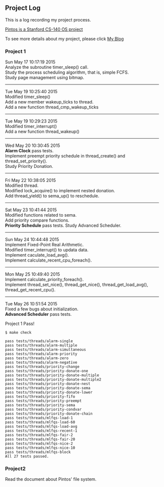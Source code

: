 ## Project Log ##

This is a log recording my project process.

[Pintos is a Stanford CS-140 OS project](http://web.stanford.edu/class/cs140/projects/pintos/pintos.html#SEC_Top) 

To see more details about my project, please click [My Blog](http://www.sptzxb.com/)

### Project 1 ###

Sun May 17 10:17:19 2015  
Analyze the subroutine timer_sleep() call.  
Study the process scheduling algorithm, that is, simple FCFS.  
Study page management using bitmap.

---

Tue May 19 10:25:40 2015  
Modified timer_sleep()  
Add a new member wakeup_ticks to thread.  
Add a new function thread_cmp_wakeup_ticks  

---

Tue May 19 10:29:23 2015  
Modified timer_interrupt()  
Add a new function thread_wakeup()  

---

Wed May 20 10:30:45 2015  
**Alarm Clock** pass tests.  
Implement preempt priority schedule in thread_create() and thread_set_priority().  
Study Priority Donation.

---

Fri May 22 10:38:05 2015  
Modified thread.  
Modified lock_acquire() to implement nested donation.  
Add thread_yield() to sema_up() to reschedule.  

---

Sat May 23 10:41:44 2015  
Modified functions related to sema.  
Add priority compare functions.  
**Priority Schedule**  pass tests.
Study Advanced Scheduler.

---

Sun May 24 10:44:48 2015  
Implement Fixed-Point Real Arithmetic.  
Modified timer_interrupt() to updata data.  
Implement caculate_load_avg().  
Implement calculate_recent_cpu_foreach().  

---

Mon May 25 10:49:40 2015  
Implement calculate_priority_foreach().  
Implement thread_set_nice(), thread_get_nice(), thread_get_load_avg(), thread_get_recent_cpu().  

---

Tue May 26 10:51:54 2015  
Fixed a few bugs about initialization.  
**Advanced Scheduler** pass tests.  

Project 1 Pass!

~~~
$ make check
~~~

~~~
pass tests/threads/alarm-single
pass tests/threads/alarm-multiple
pass tests/threads/alarm-simultaneous
pass tests/threads/alarm-priority
pass tests/threads/alarm-zero
pass tests/threads/alarm-negative
pass tests/threads/priority-change
pass tests/threads/priority-donate-one
pass tests/threads/priority-donate-multiple
pass tests/threads/priority-donate-multiple2
pass tests/threads/priority-donate-nest
pass tests/threads/priority-donate-sema
pass tests/threads/priority-donate-lower
pass tests/threads/priority-fifo
pass tests/threads/priority-preempt
pass tests/threads/priority-sema
pass tests/threads/priority-condvar
pass tests/threads/priority-donate-chain
pass tests/threads/mlfqs-load-1
pass tests/threads/mlfqs-load-60
pass tests/threads/mlfqs-load-avg
pass tests/threads/mlfqs-recent-1
pass tests/threads/mlfqs-fair-2
pass tests/threads/mlfqs-fair-20
pass tests/threads/mlfqs-nice-2
pass tests/threads/mlfqs-nice-10
pass tests/threads/mlfqs-block
All 27 tests passed.
~~~


### Project2 ###

Read the document about Pintos' file system.


